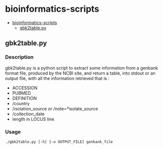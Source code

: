 # bioinformatics-scripts

- [bioinformatics-scripts](#bioinformatics-scripts)
  * [gbk2table.py](#gbk2table)
  
## gbk2table.py

### Description
gbk2table.py is a python script to extract some information from a genbank format file, produced by the NCBI site, and return a table, into stdout or an output file, with all the information retrieved that is : 
- ACCESSION
- PUBMED
- DEFINITION
- /country
- /isolation_source or /note=*isolate_source
- /collection_date
- length in LOCUS line

### Usage
```
./gbk2table.py [-h] [-o OUTPUT_FILE] genbank_file
```
